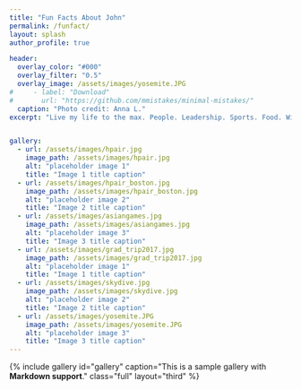 ```yaml
---
title: "Fun Facts About John"
permalink: /funfact/
layout: splash
author_profile: true

header:
  overlay_color: "#000"
  overlay_filter: "0.5"
  overlay_image: /assets/images/yosemite.JPG
#     - label: "Download"
#       url: "https://github.com/mmistakes/minimal-mistakes/"
  caption: "Photo credit: Anna L."
excerpt: "Live my life to the max. People. Leadership. Sports. Food. Wine. A pickture paints a thousand words. Click the photos for more info"


gallery:
  - url: /assets/images/hpair.jpg
    image_path: /assets/images/hpair.jpg
    alt: "placeholder image 1"
    title: "Image 1 title caption"
  - url: /assets/images/hpair_boston.jpg
    image_path: /assets/images/hpair_boston.jpg
    alt: "placeholder image 2"
    title: "Image 2 title caption"
  - url: /assets/images/asiangames.jpg
    image_path: /assets/images/asiangames.jpg
    alt: "placeholder image 3"
    title: "Image 3 title caption"
  - url: /assets/images/grad_trip2017.jpg
    image_path: /assets/images/grad_trip2017.jpg
    alt: "placeholder image 1"
    title: "Image 1 title caption"
  - url: /assets/images/skydive.jpg
    image_path: /assets/images/skydive.jpg
    alt: "placeholder image 2"
    title: "Image 2 title caption"
  - url: /assets/images/yosemite.JPG
    image_path: /assets/images/yosemite.JPG
    alt: "placeholder image 3"
    title: "Image 3 title caption"
---
```


{% include gallery id="gallery" caption="This is a sample gallery with **Markdown support**." class="full" layout="third" %}